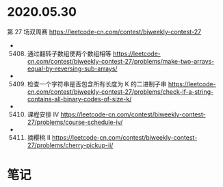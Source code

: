 
# 2020.05.30

第 27 场双周赛 https://leetcode-cn.com/contest/biweekly-contest-27
- 5408. 通过翻转子数组使两个数组相等 https://leetcode-cn.com/contest/biweekly-contest-27/problems/make-two-arrays-equal-by-reversing-sub-arrays/
- 5409. 检查一个字符串是否包含所有长度为 K 的二进制子串 https://leetcode-cn.com/contest/biweekly-contest-27/problems/check-if-a-string-contains-all-binary-codes-of-size-k/
- 5410. 课程安排 IV https://leetcode-cn.com/contest/biweekly-contest-27/problems/course-schedule-iv/
- 5411. 摘樱桃 II https://leetcode-cn.com/contest/biweekly-contest-27/problems/cherry-pickup-ii/

# 笔记
